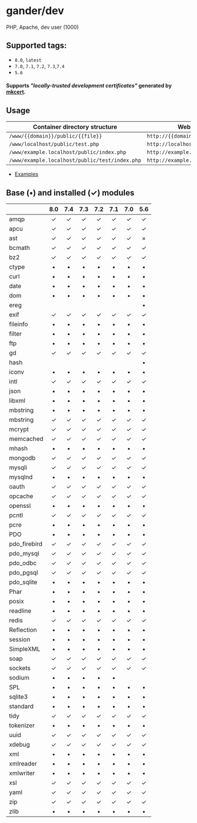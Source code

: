 # gander/dev
PHP, Apache, dev user (1000)

## Supported tags:
* `8.0`, `latest`
* `7.0`, `7.1`, `7.2`, `7.3`,`7.4`
* `5.6`

#### Supports _"locally-trusted development certificates"_ generated by [mkcert](https://mkcert.dev/).

## Usage

| Container directory structure                  | Web path structure                        |
|------------------------------------------------|-------------------------------------------|
| `/www/{{domain}}/public/{{file}}`              | `http://{{domain}}/{{file}}`              |
| `/www/localhost/public/test.php`               | `http://localhost/test.php`               |
| `/www/example.localhost/public/index.php`      | `http://example.localhost/index.php`      |
| `/www/example.localhost/public/test/index.php` | `http://example.localhost/test/index.php` |


+ [Examples](./examples/README.md)


## Base (&bull;) and installed (&check;) modules

|             | 8.0   | 7.4   | 7.3   | 7.2   | 7.1   | 7.0   | 5.6   |
|-------------|:-----:|:-----:|:-----:|:-----:|:-----:|:-----:|:-----:|
|amqp         |&check;|&check;|&check;|&check;|&check;|&check;|&check;|
|apcu         |&check;|&check;|&check;|&check;|&check;|&check;|&check;|
|ast          |&check;|&check;|&check;|&check;|&check;|&check;|&times;|
|bcmath       |&check;|&check;|&check;|&check;|&check;|&check;|&check;|
|bz2          |&check;|&check;|&check;|&check;|&check;|&check;|&check;|
|ctype        |&bull; |&bull; |&bull; |&bull; |&bull; |&bull; |&bull; |
|curl         |&bull; |&bull; |&bull; |&bull; |&bull; |&bull; |&bull; |
|date         |&bull; |&bull; |&bull; |&bull; |&bull; |&bull; |&bull; |
|dom          |&bull; |&bull; |&bull; |&bull; |&bull; |&bull; |&bull; |
|ereg         |       |       |       |       |       |       |&bull; |
|exif         |&check;|&check;|&check;|&check;|&check;|&check;|&check;|
|fileinfo     |&bull; |&bull; |&bull; |&bull; |&bull; |&bull; |&bull; |
|filter       |&bull; |&bull; |&bull; |&bull; |&bull; |&bull; |&bull; |
|ftp          |&bull; |&bull; |&bull; |&bull; |&bull; |&bull; |&bull; |
|gd           |&check;|&check;|&check;|&check;|&check;|&check;|&check;|
|hash         |       |       |       |       |       |       |&bull; |
|iconv        |&bull; |&bull; |&bull; |&bull; |&bull; |&bull; |&bull; |
|intl         |&check;|&check;|&check;|&check;|&check;|&check;|&check;|
|json         |&bull; |&bull; |&bull; |&bull; |&bull; |&bull; |&bull; |
|libxml       |&bull; |&bull; |&bull; |&bull; |&bull; |&bull; |&bull; |
|mbstring     |&bull; |&bull; |&bull; |&bull; |&bull; |&bull; |&bull; |
|mbstring     |&check;|&check;|&check;|&check;|&check;|&check;|&check;|
|mcrypt       |&check;|&check;|&check;|&check;|&check;|&check;|&check;|
|memcached    |&check;|&check;|&check;|&check;|&check;|&check;|&check;|
|mhash        |&bull; |&bull; |&bull; |&bull; |&bull; |&bull; |&bull; |
|mongodb      |&check;|&check;|&check;|&check;|&check;|&check;|&check;|
|mysqli       |&check;|&check;|&check;|&check;|&check;|&check;|&check;|
|mysqlnd      |&bull; |&bull; |&bull; |&bull; |&bull; |&bull; |&bull; |
|oauth        |&check;|&check;|&check;|&check;|&check;|&check;|&check;|
|opcache      |&check;|&check;|&check;|&check;|&check;|&check;|&check;|
|openssl      |&bull; |&bull; |&bull; |&bull; |&bull; |&bull; |&bull; |
|pcntl        |&check;|&check;|&check;|&check;|&check;|&check;|&check;|
|pcre         |&bull; |&bull; |&bull; |&bull; |&bull; |&bull; |&bull; |
|PDO          |&bull; |&bull; |&bull; |&bull; |&bull; |&bull; |&bull; |
|pdo_firebird |&check;|&check;|&check;|&check;|&check;|&check;|&check;|
|pdo_mysql    |&check;|&check;|&check;|&check;|&check;|&check;|&check;|
|pdo_odbc     |&check;|&check;|&check;|&check;|&check;|&check;|&check;|
|pdo_pgsql    |&check;|&check;|&check;|&check;|&check;|&check;|&check;|
|pdo_sqlite   |&bull; |&bull; |&bull; |&bull; |&bull; |&bull; |&bull; |
|Phar         |&bull; |&bull; |&bull; |&bull; |&bull; |&bull; |&bull; |
|posix        |&bull; |&bull; |&bull; |&bull; |&bull; |&bull; |&bull; |
|readline     |&bull; |&bull; |&bull; |&bull; |&bull; |&bull; |&bull; |
|redis        |&check;|&check;|&check;|&check;|&check;|&check;|&check;|
|Reflection   |&bull; |&bull; |&bull; |&bull; |&bull; |&bull; |&bull; |
|session      |&bull; |&bull; |&bull; |&bull; |&bull; |&bull; |&bull; |
|SimpleXML    |&bull; |&bull; |&bull; |&bull; |&bull; |&bull; |&bull; |
|soap         |&check;|&check;|&check;|&check;|&check;|&check;|&check;|
|sockets      |&check;|&check;|&check;|&check;|&check;|&check;|&check;|
|sodium       |&bull; |&bull; |&bull; |&bull; |&bull; |       |       |
|SPL          |&bull; |&bull; |&bull; |&bull; |&bull; |&bull; |&bull; |
|sqlite3      |&bull; |&bull; |&bull; |&bull; |&bull; |&bull; |&bull; |
|standard     |&bull; |&bull; |&bull; |&bull; |&bull; |&bull; |&bull; |
|tidy         |&check;|&check;|&check;|&check;|&check;|&check;|&check;|
|tokenizer    |&bull; |&bull; |&bull; |&bull; |&bull; |&bull; |&bull; |
|uuid         |&check;|&check;|&check;|&check;|&check;|&check;|&check;|
|xdebug       |&check;|&check;|&check;|&check;|&check;|&check;|&check;|
|xml          |&bull; |&bull; |&bull; |&bull; |&bull; |&bull; |&bull; |
|xmlreader    |&bull; |&bull; |&bull; |&bull; |&bull; |&bull; |&bull; |
|xmlwriter    |&bull; |&bull; |&bull; |&bull; |&bull; |&bull; |&bull; |
|xsl          |&check;|&check;|&check;|&check;|&check;|&check;|&check;|
|yaml         |&check;|&check;|&check;|&check;|&check;|&check;|&check;|
|zip          |&check;|&check;|&check;|&check;|&check;|&check;|&check;|
|zlib         |&bull; |&bull; |&bull; |&bull; |&bull; |&bull; |&bull; |
